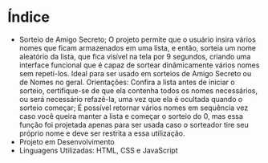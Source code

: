 # Índice 

* Sorteio de Amigo Secreto;
O projeto permite que o usuário insira vários nomes que ficam armazenados em uma lista, e então, sorteia um nome aleatório da lista, que fica visível na tela por 9 segundos, criando uma interface funcional que é capaz de sortear dinâmicamente vários nomes sem repetí-los. Ideal para ser usado em sorteios de Amigo Secreto ou de Nomes no geral.
Orientações: Confira a lista antes de iniciar o sorteio, certifique-se de que ela contenha todos os nomes necessários, ou será necessário refazê-la, uma vez que ela é ocultada quando o sorteio começar;
É possível retornar vários nomes em sequência vez caso você queira manter a lista e começar o sorteio do 0, mas essa função foi projetada apenas para ser usada caso o sorteador tire seu próprio nome e deve ser restrita a essa utilização.
* Projeto em Desenvolvimento
* Linguagens Utilizadas: HTML, CSS e JavaScript